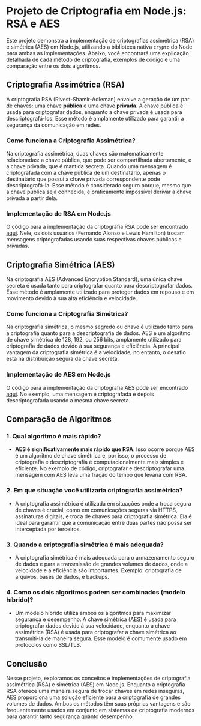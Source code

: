 # Projeto de Criptografia em Node.js: RSA e AES

Este projeto demonstra a implementação de criptografias assimétrica (RSA) e simétrica (AES) em Node.js, utilizando a biblioteca nativa `crypto` do Node para ambas as implementações. Abaixo, você encontrará uma explicação detalhada de cada método de criptografia, exemplos de código e uma comparação entre os dois algoritmos.

## Criptografia Assimétrica (RSA)

A criptografia RSA (Rivest-Shamir-Adleman) envolve a geração de um par de chaves: uma chave **pública** e uma chave **privada**. A chave pública é usada para criptografar dados, enquanto a chave privada é usada para descriptografá-los. Esse método é amplamente utilizado para garantir a segurança da comunicação em redes.

### Como funciona a Criptografia Assimétrica?

Na criptografia assimétrica, duas chaves são matematicamente relacionadas: a chave pública, que pode ser compartilhada abertamente, e a chave privada, que é mantida secreta. Quando uma mensagem é criptografada com a chave pública de um destinatário, apenas o destinatário que possui a chave privada correspondente pode descriptografá-la. Esse método é considerado seguro porque, mesmo que a chave pública seja conhecida, é praticamente impossível derivar a chave privada a partir dela.

### Implementação de RSA em Node.js

O código para a implementação da criptografia RSA pode ser encontrado [aqui](./asymmetric-encryption-rsa.js). Nele, os dois usuários (Fernando Alonso e Lewis Hamilton) trocam mensagens criptografadas usando suas respectivas chaves públicas e privadas.

## Criptografia Simétrica (AES)

Na criptografia AES (Advanced Encryption Standard), uma única chave secreta é usada tanto para criptografar quanto para descriptografar dados. Esse método é amplamente utilizado para proteger dados em repouso e em movimento devido à sua alta eficiência e velocidade.

### Como funciona a Criptografia Simétrica?

Na criptografia simétrica, o mesmo segredo ou chave é utilizado tanto para a criptografia quanto para a descriptografia de dados. AES é um algoritmo de chave simétrica de 128, 192, ou 256 bits, amplamente utilizado para criptografia de dados devido à sua segurança e eficiência. A principal vantagem da criptografia simétrica é a velocidade; no entanto, o desafio está na distribuição segura da chave secreta.

### Implementação de AES em Node.js

O código para a implementação da criptografia AES pode ser encontrado [aqui](./symmetric-encryption-aes.js). No exemplo, uma mensagem é criptografada e depois descriptografada usando a mesma chave secreta.

## Comparação de Algoritmos

### 1. Qual algoritmo é mais rápido?

- **AES é significativamente mais rápido que RSA**. Isso ocorre porque AES é um algoritmo de chave simétrica e, por isso, o processo de criptografia e descriptografia é computacionalmente mais simples e eficiente. No exemplo de código, criptografar e descriptografar uma mensagem com AES leva uma fração do tempo que levaria com RSA.

### 2. Em que situação você utilizaria criptografia assimétrica?

- A criptografia assimétrica é utilizada em situações onde a troca segura de chaves é crucial, como em comunicações seguras via HTTPS, assinaturas digitais, e troca de chaves para criptografia simétrica. Ela é ideal para garantir que a comunicação entre duas partes não possa ser interceptada por terceiros.

### 3. Quando a criptografia simétrica é mais adequada?

- A criptografia simétrica é mais adequada para o armazenamento seguro de dados e para a transmissão de grandes volumes de dados, onde a velocidade e a eficiência são importantes. Exemplo: criptografia de arquivos, bases de dados, e backups.

### 4. Como os dois algoritmos podem ser combinados (modelo híbrido)?

- Um modelo híbrido utiliza ambos os algoritmos para maximizar segurança e desempenho. A chave simétrica (AES) é usada para criptografar dados devido à sua velocidade, enquanto a chave assimétrica (RSA) é usada para criptografar a chave simétrica ao transmiti-la de maneira segura. Esse modelo é comumente usado em protocolos como SSL/TLS.

## Conclusão

Nesse projeto, exploramos os conceitos e implementações de criptografia assimétrica (RSA) e simétrica (AES) em Node.js. Enquanto a criptografia RSA oferece uma maneira segura de trocar chaves em redes inseguras, AES proporciona uma solução eficiente para a criptografia de grandes volumes de dados. Ambos os métodos têm suas próprias vantagens e são frequentemente usados em conjunto em sistemas de criptografia modernos para garantir tanto segurança quanto desempenho.
